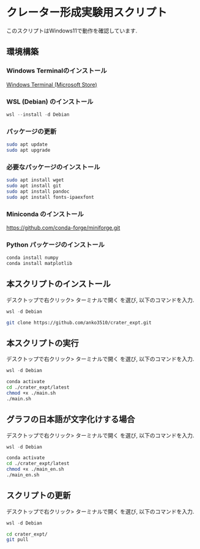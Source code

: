 # クレーター形成実験用スクリプト
このスクリプトはWindows11で動作を確認しています.
## 環境構築
### Windows Terminalのインストール
[Windows Terminal (Microsoft Store)](https://www.microsoft.com/store/productid/9N0DX20HK701?ocid=pdpshare)

### WSL (Debian) のインストール
```PowerShell
wsl --install -d Debian
```

### パッケージの更新
```bash
sudo apt update
sudo apt upgrade
```

### 必要なパッケージのインストール
```bash
sudo apt install wget
sudo apt install git
sudo apt install pandoc
sudo apt install fonts-ipaexfont
```

### Miniconda のインストール
<https://github.com/conda-forge/miniforge.git>

### Python パッケージのインストール
```bash
conda install numpy
conda install matplotlib
```

## 本スクリプトのインストール
デスクトップで右クリック> ターミナルで開く を選び, 以下のコマンドを入力.
```PowerShell
wsl -d Debian
```
```bash
git clone https://github.com/anko3510/crater_expt.git
```

## 本スクリプトの実行
デスクトップで右クリック> ターミナルで開く を選び, 以下のコマンドを入力.
```PowerShell
wsl -d Debian
```
```bash
conda activate
cd ./crater_expt/latest
chmod +x ./main.sh
./main.sh
```

## グラフの日本語が文字化けする場合
デスクトップで右クリック> ターミナルで開く を選び, 以下のコマンドを入力.
```PowerShell
wsl -d Debian
```
```bash
conda activate
cd ./crater_expt/latest
chmod +x ./main_en.sh
./main_en.sh
```

## スクリプトの更新
デスクトップで右クリック> ターミナルで開く を選び, 以下のコマンドを入力.
```PowerShell
wsl -d Debian
```
```bash
cd crater_expt/
git pull
```
